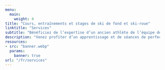 ```yaml
---
menu:
  main:
    weight: 4
title: "Cours, entraînements et stages de ski de fond et ski-roue"
linktitle: "Services"
subtitle: "Bénéficiez de l’expertise d’un ancien athlète de l’équipe de France"
description: "Venez profiter d’un apprentissage et de séances de perfectionnement au ski de fond sur-mesure. Bénéficiez des conseils avisés d’un ancien athlète des équipes de France de ski de fond pour vous ouvrir vers de nouveaux horizons nordiques."
resources:
- src: "banner.webp"
  params:
    banner: true
url: "/fr/services"
---
```

